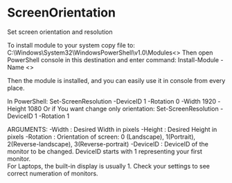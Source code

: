 # ScreenOrientation
Set screen orientation and resolution

To install module to your system copy file to: C:\Windows\System32\WindowsPowerShell\v1.0\Modules\<<FileName>>
Then open PowerShell console in this destination and enter command: Install-Module -Name <<FileName>>

Then the module is installed, and you can easily use it in console from every place.

In PowerShell: Set-ScreenResolution -DeviceID 1 -Rotation 0 -Width 1920 -Height 1080
Or if You want change only orientation: Set-ScreenResolution -DeviceID 1 -Rotation 1

ARGUMENTS:  -Width : Desired Width in pixels 
            -Height : Desired Height in pixels
            -Rotation : Orientation of screen: 0 (Landscape), 1(Portrait), 2(Reverse-landscape), 3(Reverse-portrait)
            -DeviceID : DeviceID of the monitor to be changed. DeviceID
                        starts with 1 representing your first monitor.  
                        For Laptops, the built-in display is usually 1.
                        Check your settings to see correct numeration of monitors.
